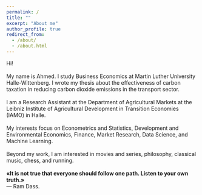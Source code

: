 ```yaml
---
permalink: /
title: ""
excerpt: "About me"
author_profile: true
redirect_from: 
  - /about/
  - /about.html
---
```


Hi! <br>
<br>
My name is Ahmed. I study Business Economics at Martin Luther University Halle-Wittenberg. I wrote my thesis about the effectiveness of carbon taxation in reducing carbon dioxide emissions in the transport sector. <br>
<br>
I am a Research Assistant at the Department of Agricultural Markets at the Leibniz Institute of Agricultural Development in Transition Economies (IAMO) in Halle. <br>
<br>
My interests focus on Econometrics and Statistics, Development and Environmental Economics, Finance, Market Research, Data Science, and Machine Learning. <br>
<br>
Beyond my work, I am interested in movies and series, philosophy, classical music, chess, and running. <br>
<br>
**«It is not true that everyone should follow one path. Listen to your own truth.»** <br>
— Ram Dass.


